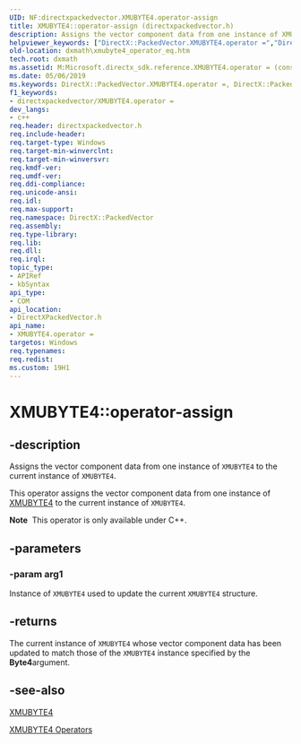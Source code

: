 ```yaml
---
UID: NF:directxpackedvector.XMUBYTE4.operator-assign
title: XMUBYTE4::operator-assign (directxpackedvector.h)
description: Assigns the vector component data from one instance of XMUBYTE4 to the current instance of XMUBYTE4.helpviewer_keywords: ["DirectX::PackedVector.XMUBYTE4.operator =","DirectX::PackedVector::XMUBYTE4::operator =","XMUBYTE4 structure [DirectX Math Support APIs]","operator = method","XMUBYTE4.operator =","XMUBYTE4.operator-assign","XMUBYTE4.operator=","XMUBYTE4::operator-assign","XMUBYTE4::operator=","dxmath.xmubyte4_operator_eq","operator = method [DirectX Math Support APIs]","operator = method [DirectX Math Support APIs]","XMUBYTE4 structure","operator="]
old-location: dxmath\xmubyte4_operator_eq.htm
tech.root: dxmath
ms.assetid: M:Microsoft.directx_sdk.reference.XMUBYTE4.operator = (const XMUBYTE4)
ms.date: 05/06/2019
ms.keywords: DirectX::PackedVector.XMUBYTE4.operator =, DirectX::PackedVector::XMUBYTE4::operator =, XMUBYTE4 structure [DirectX Math Support APIs],operator = method, XMUBYTE4.operator =, XMUBYTE4.operator-assign, XMUBYTE4.operator=, XMUBYTE4::operator-assign, XMUBYTE4::operator=, dxmath.xmubyte4_operator_eq, operator = method [DirectX Math Support APIs], operator = method [DirectX Math Support APIs],XMUBYTE4 structure, operator=
f1_keywords:
- directxpackedvector/XMUBYTE4.operator =
dev_langs:
- c++
req.header: directxpackedvector.h
req.include-header: 
req.target-type: Windows
req.target-min-winverclnt: 
req.target-min-winversvr: 
req.kmdf-ver: 
req.umdf-ver: 
req.ddi-compliance: 
req.unicode-ansi: 
req.idl: 
req.max-support: 
req.namespace: DirectX::PackedVector
req.assembly: 
req.type-library: 
req.lib: 
req.dll: 
req.irql: 
topic_type:
- APIRef
- kbSyntax
api_type:
- COM
api_location:
- DirectXPackedVector.h
api_name:
- XMUBYTE4.operator =
targetos: Windows
req.typenames: 
req.redist: 
ms.custom: 19H1
---
```


# XMUBYTE4::operator-assign

## -description

Assigns the vector component data from one instance of <code>XMUBYTE4</code> to the current instance of <code>XMUBYTE4</code>.

This operator assigns the vector component data from one instance of <a href="https://msdn.microsoft.com/210300b6-9bf2-4ac4-94e3-b2df2d228365">XMUBYTE4</a> to the current instance of <code>XMUBYTE4</code>.

<div class="alert"><b>Note</b>  This operator is only available under C++.</div>

## -parameters

### -param arg1

Instance of <code>XMUBYTE4</code> used to update the current <code>XMUBYTE4</code> structure.

## -returns

The current instance of <code>XMUBYTE4</code> whose vector component data has been updated to match those of the <code>XMUBYTE4</code> instance specified by the <b>Byte4</b>argument.

## -see-also

<a href="https://msdn.microsoft.com/210300b6-9bf2-4ac4-94e3-b2df2d228365">XMUBYTE4</a>

<a href="https://msdn.microsoft.com/cb04f598-5a69-42f6-af36-8f5a3820843a">XMUBYTE4 Operators</a>
